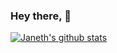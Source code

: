 ### Hey there, 👋

[![Janeth's github stats](https://github-readme-stats.vercel.app/api?username=jarriola989&show_icons=true&theme=merko)](https://github.com/anuraghazra/github-readme-stats)

<!--
**Jarriola989/jarriola989** is a ✨ _special_ ✨ repository because its `README.md` (this file) appears on your GitHub profile.

Here are some ideas to get you started:

- 🔭 I’m currently working on ...
- 🌱 I’m currently learning ...
- 👯 I’m looking to collaborate on ...
- 🤔 I’m looking for help with ...
- 💬 Ask me about ...
- 📫 How to reach me: ...
- 😄 Pronouns: ...
- ⚡ Fun fact: ...
-->
